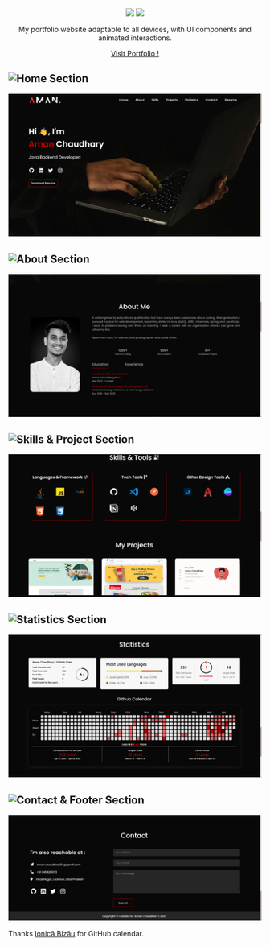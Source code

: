 &nbsp;

<p align="center">
  <img src="https://readme-typing-svg.demolab.com/?lines=Aman Chaudhary + | + Portfolio;&%20Code&center=true&width=700&height=50&weight=800&size=35&duration=2000&pause=2000">
  <img src="https://user-images.githubusercontent.com/73097560/115834477-dbab4500-a447-11eb-908a-139a6edaec5c.gif">
</p> 


<p align=center >My portfolio website adaptable to all devices, with UI components and animated interactions.</p>
<p align=center>
    <a href="https://charming-llama-1def41.netlify.app/" target="blank">Visit Portfolio !</a>
</p>


## ![Home Section](https://img.shields.io/badge/home_section-%231572B6.svg?style=for-the-badge)
![image](https://github.com/AmanChaudhary214/Portfolio-2/blob/main/screenshots/Home.png)

## ![About Section](https://img.shields.io/badge/about_section-%231572B6.svg?style=for-the-badge)
![image](https://github.com/AmanChaudhary214/Portfolio-2/blob/main/screenshots/About.png)

## ![Skills & Project Section](https://img.shields.io/badge/skills_&_projects_section-%231572B6.svg?style=for-the-badge)
![image](https://github.com/AmanChaudhary214/Portfolio-2/blob/main/screenshots/Skills%20%26%20Projects.png)

## ![Statistics Section](https://img.shields.io/badge/statistics_section-%231572B6.svg?style=for-the-badge)
![image](https://github.com/AmanChaudhary214/Portfolio-2/blob/main/screenshots/Statistics.png)

## ![Contact & Footer Section](https://img.shields.io/badge/contact_section-%231572B6.svg?style=for-the-badge)
![image](https://github.com/AmanChaudhary214/Portfolio-2/blob/main/screenshots/Contact.png)


Thanks [Ionică Bizău](https://github.com/IonicaBizau) for GitHub calendar.

